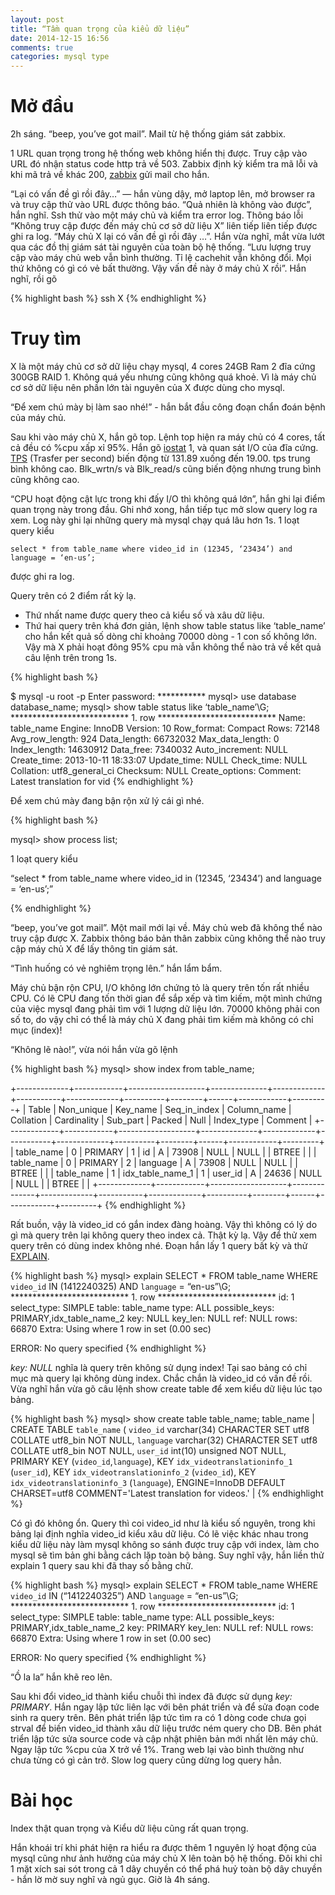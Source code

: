 ```yaml
---
layout: post
title: “Tầm quan trọng của kiểu dữ liệu”
date: 2014-12-15 16:56
comments: true
categories: mysql type
---
```


# Mở đầu

2h sáng. “beep, you’ve got mail”. Mail từ hệ thống giám sát zabbix.

1 URL quan trọng trong hệ thống web không hiển thị được. Truy cập vào URL đó nhận status code http trả về 503. Zabbix định kỳ kiểm tra mã lỗi và khi mã trả về khác 200, [zabbix][] gửi mail cho hắn. 

[zabbix]: zabbix.com

“Lại có vấn đề gì rồi đây…” — hắn vùng dậy, mở laptop lên, mở browser ra và truy cập thử vào URL được thông báo. “Quả nhiên là không vào được”, hắn nghĩ. Ssh thử vào một máy chủ và kiểm tra error log. Thông báo lỗi “Không truy cập được đến máy chủ cơ sở dữ liệu X” liên tiếp liên tiếp được ghi ra log. “Máy chủ X lại có vấn đề gì rồi đây …”. Hắn vừa nghĩ, mắt vừa lướt qua các đồ thị giám sát tài nguyên của toàn bộ hệ thống. “Lưu lượng truy cập vào máy chủ web vẫn bình thường. Tỉ lệ cachehit vẫn không đổi. Mọi thứ không có gì có vẻ bất thường. Vậy vấn đề này ở máy chủ X rồi”. Hắn nghĩ, rồi gõ 

{% highlight bash %}
ssh X
{% endhighlight %}


# Truy tìm

X là một máy chủ cơ sở dữ liệu chạy mysql, 4 cores 24GB Ram 2 đĩa cứng 300GB RAID 1. Không quá yếu nhưng cũng không quá khoẻ. Vì là máy chủ cơ sở dữ liệu nên phần lớn tài nguyên của X được dùng cho mysql.

“Để xem chú mày bị làm sao nhé!” - hắn bắt đầu công đoạn chẩn đoán bệnh của máy chủ.

Sau khi vào máy chủ X, hắn gõ top. Lệnh top hiện ra máy chủ có 4 cores, tất cả đều có %cpu xấp xỉ 95%. Hắn gõ [iostat][] 1, và quan sát I/O của đĩa cứng. [TPS][] (Trasfer per second) biến động từ 131.89 xuống đến 19.00. tps trung bình không cao. Blk_wrtn/s và Blk_read/s cũng biến động nhưng trung bình cũng không cao. 

[TPS]: http://en.wikipedia.org/wiki/Transfer_%28computing%29
[iostat]: http://linux.die.net/man/1/iostat


“CPU hoạt động cật lực trong khi đấy I/O thì không quá lớn”, hắn ghi lại điểm quan trọng này trong đầu. Ghi nhớ xong, hắn tiếp tục mở slow query log ra xem. Log này ghi lại những query mà mysql chạy quá lâu hơn 1s. 1 loạt query kiểu 

	select * from table_name where video_id in (12345, ‘23434’) and language = ‘en-us’;

được ghi ra log. 

Query trên có 2 điểm rất kỳ lạ. 

- Thứ nhất name được query theo cả kiểu số và xâu dữ liệu. 
- Thứ hai query trên khá đơn giản, lệnh show table status like ‘table_name’ cho hắn kết quả số dòng chỉ khoảng 70000 dòng - 1 con số không lớn. Vậy mà X phải hoạt đông 95% cpu mà vẫn không thể nào trả về kết quả câu lệnh trên trong 1s.

{% highlight bash %}

$ mysql -u root -p
Enter password: ***********
mysql> use database database_name;
mysql> show table status like ‘table_name’\G;
*************************** 1. row ***************************
           Name: table_name
         Engine: InnoDB
        Version: 10
     Row_format: Compact
           Rows: 72148
 Avg_row_length: 924
    Data_length: 66732032
Max_data_length: 0
   Index_length: 14630912
      Data_free: 7340032
 Auto_increment: NULL
    Create_time: 2013-10-11 18:33:07
    Update_time: NULL
     Check_time: NULL
      Collation: utf8_general_ci
       Checksum: NULL
 Create_options:
        Comment: Latest translation for vid
{% endhighlight %}

Để xem chú mày đang bận rộn xử lý cái gì nhé.

{% highlight bash %}

mysql> show process list;

1 loạt query kiểu 

“select * from table_name where video_id in (12345, ‘23434’) and language = ‘en-us’;”

{% endhighlight %}

“beep, you’ve got mail”. Một mail mới lại về. Máy chủ web đã không thể nào truy cập được X. Zabbix thông báo bản thân zabbix cũng không thể nào truy cập máy chủ X để lấy thông tin giám sát. 

“Tình huống có vẻ nghiêm trọng lên.” hắn lẩm bẩm.

Máy chủ bận rộn CPU, I/O không lớn chứng tỏ là query trên tốn rất nhiều CPU. Có lẽ CPU đang tốn thời gian để sắp xếp và tìm kiếm, một mình chứng của việc mysql đang phải tìm với 1 lượng dữ liệu lớn. 70000 không phải con số to, do vậy chỉ có thể là máy chủ X đang phải tìm kiếm mà không có chỉ mục (index)! 

“Không lẽ nào!”, vừa nói hắn vừa gõ lệnh

{% highlight bash %}
mysql> show index from table_name;

+-------------+------------+-------------------+--------------+-------------+-----------+-------------+----------+--------+------+------------+---------+
| Table       | Non_unique | Key_name          | Seq_in_index | Column_name | Collation | Cardinality | Sub_part | Packed | Null | Index_type | Comment |
+-------------+------------+-------------------+--------------+-------------+-----------+-------------+----------+--------+------+------------+---------+
| table_name  |          0 | PRIMARY           |       1      | id          | A         |     73908   |     NULL | NULL   |      | BTREE      |         |
| table_name  |          0 | PRIMARY           |       2      | language    | A         |     73908   |     NULL | NULL   |      | BTREE      |         |
| table_name  |          1 | idx_table_name_1  |       1      | user_id     | A         |     24636   |     NULL | NULL   |      | BTREE      |         |
+-------------+------------+-------------------+--------------+-------------+-----------+-------------+----------+--------+------+------------+---------+
{% endhighlight %}

Rất buồn, vậy là video_id có gắn index đàng hoàng. Vậy thì không có lý do gì mà query trên lại không query theo index cả. Thật kỳ lạ. Vậy để thử xem query trên có dùng index không nhé. Đoạn hắn lấy 1 query bất kỳ và thử [EXPLAIN][].

[EXPLAIN]: http://dev.mysql.com/doc/refman/5.6/en/explain.html


{% highlight bash %}
mysql> explain SELECT * FROM table_name WHERE `video_id` IN (1412240325) AND `language` = “en-us”\G;
*************************** 1. row ***************************
           id: 1
  select_type: SIMPLE
        table: table_name
         type: ALL
possible_keys: PRIMARY,idx_table_name_2
          key: NULL
      key_len: NULL
          ref: NULL
         rows: 66870
        Extra: Using where
1 row in set (0.00 sec)

ERROR:
No query specified
{% endhighlight %}

*key: NULL* nghĩa là query trên không sử dụng index! Tại sao bảng có chỉ mục mà query lại không dùng index. Chắc chắn là video_id có vấn đề rồi. Vừa nghĩ hắn vừa gõ câu lệnh show create table để xem kiểu dữ liệu lúc tạo bảng.

{% highlight bash %}
mysql> show create table table_name;
table_name | CREATE TABLE `table_name` (
  `video_id` varchar(34) CHARACTER SET utf8 COLLATE utf8_bin NOT NULL,
  `language` varchar(32) CHARACTER SET utf8 COLLATE utf8_bin NOT NULL,
  `user_id` int(10) unsigned NOT NULL,
  PRIMARY KEY (`video_id`,`language`),
  KEY `idx_videotranslationinfo_1` (`user_id`),
  KEY `idx_videotranslationinfo_2` (`video_id`),
  KEY `idx_videotranslationinfo_3` (`language`),
  ENGINE=InnoDB DEFAULT CHARSET=utf8 COMMENT='Latest translation for videos.' |
{% endhighlight %}

Có gì đó không ổn. Query thì coi video_id như là kiểu số nguyên, trong khi bảng lại định nghĩa video_id kiểu xâu dữ liệu. Có lẽ việc khác nhau trong kiểu dữ liệu này làm mysql không so sánh được truy cập với index, làm cho mysql sẽ tìm bản ghi bằng cách lặp toàn bộ bảng. Suy nghĩ vậy, hắn liền thử explain 1 query sau khi đã thay số bằng chữ.


{% highlight bash %}
mysql> explain SELECT * FROM table_name WHERE `video_id` IN (“1412240325”) AND `language` = “en-us”\G;
*************************** 1. row ***************************
           id: 1
  select_type: SIMPLE
        table: table_name
         type: ALL
possible_keys: PRIMARY,idx_table_name_2
          key: PRIMARY
      key_len: NULL
          ref: NULL
         rows: 66870
        Extra: Using where
1 row in set (0.00 sec)

ERROR:
No query specified
{% endhighlight %}


“Ồ la la” hắn khẽ reo lên. 

Sau khi đổi video_id thành kiểu chuỗi thì index đã được sử dụng *key: PRIMARY*. Hắn ngay lập tức liên lạc với bên phát triển và để sửa đoạn code sinh ra query trên. Bên phát triển lập tức tìm ra có 1 dòng code chưa gọi strval để biến video_id thành xâu dữ liệu trước ném query cho DB. Bên phát triển lập tức sửa source code và cập nhật phiên bản mới nhất lên máy chủ. Ngay lập tức %cpu của X trở về 1%. Trang web lại vào bình thường như chưa từng có gì cản trở. Slow log query cũng dừng log query hẳn. 


# Bài học

Index thật quan trọng và Kiểu dữ liệu cũng rất quan trọng.

Hắn khoái trí khi phát hiện ra hiểu ra được thêm 1 nguyên lý hoạt động của mysql cũng như ảnh hưởng của máy chủ X lên toàn bộ hệ thống. Đôi khi chỉ 1 mặt xích sai sót trong cả 1 dây chuyền có thể phá huỷ toàn bộ dây chuyền - hắn lờ mờ suy nghĩ và ngủ gục. Giờ là 4h sáng. 

